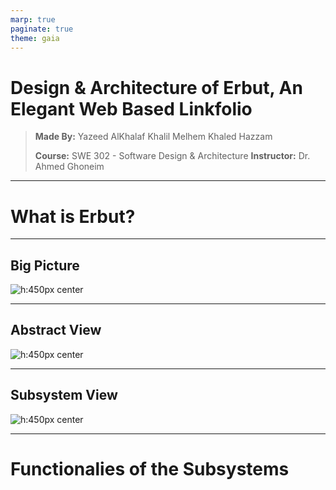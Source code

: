 ```yaml
---
marp: true
paginate: true
theme: gaia
---
```


<style>
img[alt~="center"] {
  display: block;
  margin: 0 auto;
}
</style>

# Design & Architecture of Erbut, An Elegant Web Based Linkfolio

> **Made By:**
> Yazeed AlKhalaf
> Khalil Melhem
> Khaled Hazzam
>
> **Course:** SWE 302 - Software Design & Architecture
> **Instructor:** Dr. Ahmed Ghoneim

---

# What is Erbut?

---

## Big Picture

![h:450px center](images/erbut-big-picture.png)

---

## Abstract View

![h:450px center](images/erbut-abstract-view.png)

---

## Subsystem View

![h:450px center](images/erbut-package-diagram.png)

---

# Functionalies of the Subsystems
